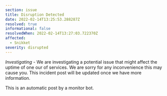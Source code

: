 ```yaml
---
section: issue
title: Disruption Detected
date: 2022-02-14T13:25:53.288287Z
resolved: true
informational: false
resolvedWhen: 2022-02-14T13:27:03.722370Z
affected:
  - Snikket
severity: disrupted
---
```

*Investigating* - We are investigating a potential issue that might affect the uptime of one our of services. We are sorry for any inconvenience this may cause you. This incident post will be updated once we have more information.

This is an automatic post by a monitor bot.
        